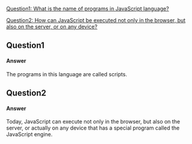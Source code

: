 [Question1: What is the name of programs in JavaScript language? ](#question1)  

[Question2: How can JavaScript be executed not only in the browser, but also on the server, or on any device? ](#question2)  










## Question1

#### Answer

The programs in this language are called scripts. 

## Question2

#### Answer

Today, JavaScript can execute not only in the browser, but also on the server, or actually on any device that has a special program called the JavaScript engine.



